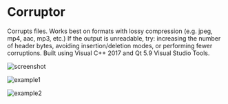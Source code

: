 # Corruptor

Corrupts files. Works best on formats with lossy compression (e.g. jpeg, mp4, aac, mp3, etc.) If the output is unreadable, try: increasing the number of header bytes, avoiding insertion/deletion modes, or performing fewer corruptions. Built using Visual C++ 2017 and Qt 5.9 Visual Studio Tools.

![screenshot](https://user-images.githubusercontent.com/12481078/29169640-dcefe292-7d89-11e7-94ef-60013e541ef8.png)

![example1](https://user-images.githubusercontent.com/12481078/29152242-416ac0d8-7d3b-11e7-9ef2-e48727457ea6.jpg)

![example2](https://user-images.githubusercontent.com/12481078/29152297-88187250-7d3b-11e7-9a96-d4983030e0fd.jpg)

